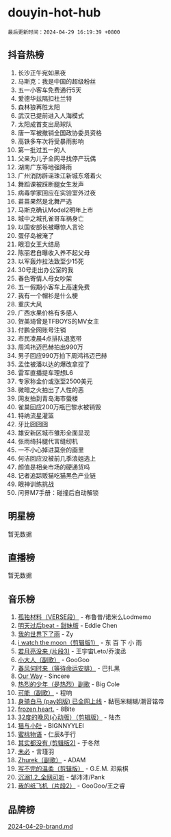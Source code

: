 # douyin-hot-hub

`最后更新时间：2024-04-29 16:19:39 +0800`

## 抖音热榜

1. 长沙正午宛如黑夜
1. 马斯克：我是中国的超级粉丝
1. 五一小客车免费通行5天
1. 爱德华兹隔扣杜兰特
1. 森林狼再胜太阳
1. 武汉已提前进入人海模式
1. 太阳成首支出局球队
1. 唐一军被撤销全国政协委员资格
1. 高铁多车次将受暴雨影响
1. 第一批过五一的人
1. 父亲为儿子全网寻找停产玩偶
1. 湖南广东等地强降雨
1. 广州消防辟谣珠江新城东塔着火
1. 舞蹈课被踩断腿女生发声
1. 病毒学家回应在实验室外过夜
1. 苗苗果然是北舞严选
1. 马斯克确认Model2明年上市
1. 城中之城孔雀哥车祸身亡
1. 以国安部长被曝惊人言论
1. 蛋仔岛被淹了
1. 眼泪女王大结局
1. 陈丽君自曝收入养不起父母
1. 以军轰炸拉法致至少15死
1. 30号走出办公室的我
1. 春色寄情人母女吵架
1. 五一假期小客车上高速免费
1. 我有一个帽衫是什么梗
1. 重庆大风
1. 广西水果价格有多感人
1. 贺美琦曾是TFBOYS的MV女主
1. 付鹏全网账号注销
1. 市民凌晨4点排队退宽带
1. 周鸿祎迈巴赫拍出990万
1. 男子回应990万拍下周鸿祎迈巴赫
1. 孟佳被潘以达的爆改拿捏了
1. 雷军直播提车理想L6
1. 专家称金价或涨至2500美元
1. 微暗之火拍出了人性的恶
1. 网友拍到青岛海市蜃楼
1. 雀巢回应200万瓶巴黎水被销毁
1. 特纳流星灌篮
1. 牙比囧囧囧
1. 雄安新区城市雏形全面显现
1. 张雨绮抖腿代言缝纫机
1. 一不小心掉进莫奈的画里
1. 何洁回应没被前几季浪姐选上
1. 颜值是相亲市场的硬通货吗
1. 记者追踪贩猫吃猫黑色产业链
1. 眼神训练挑战
1. 问界M7手册：碰撞后自动解锁

## 明星榜

暂无数据

## 直播榜

暂无数据

## 音乐榜

1. [孤独材料（VERSE段）](https://sf3-cdn-tos.douyinstatic.com/obj/tos-cn-ve-2774/ocX7glDNHYlwFeYrGQfBZoThtvPWy8tCCEBGKQ) - 布鲁昔/诺米么Lodmemo
1. [明天过后beat - 甜妹版](https://sf5-hl-cdn-tos.douyinstatic.com/obj/tos-cn-ve-2774/osMLYeeoMm04CZyaI91XUDF8OzLRLgePKALGHI) - Eddie Chen
1. [我的世界下了雨](https://sf5-hl-cdn-tos.douyinstatic.com/obj/tos-cn-ve-2774/o85sBiwXIByH9bWIMAEEOoiQ1o1m9Afn15BspE) - Zy
1. [i watch the moon（剪辑版1）](https://sf5-hl-cdn-tos.douyinstatic.com/obj/tos-cn-ve-2774/o0I9mSChzHZANMJIEBfkCQzzg6N5WAcVtqft9P) - 东 百 下 小 雨
1. [若月亮没来 (片段3)](https://sf3-cdn-tos.douyinstatic.com/obj/tos-cn-ve-2774/okfyEUsGW1B1ovJi5JiN9IjvAT2lMwA054GoEB) - 王宇宙Leto/乔浚丞
1. [小大人（副歌）](https://sf3-cdn-tos.douyinstatic.com/obj/tos-cn-ve-2774/oIhaDwehWhLFsVIG7QIICLLazDNGJAGg5geeb4) - GooGoo
1. [春风何时来（等待命运安排）](https://sf27-cdn-tos.douyinstatic.com/obj/tos-cn-ve-2774/oICBNbD3gelMfB4WgiD1KI2jQtXZE2FgHLwtsl) - 巴扎黑
1. [Our Way](https://sf5-hl-cdn-tos.douyinstatic.com/obj/tos-cn-ve-2774/o8tPEkQgQNCe0DPeFwZzYrbqLlnzBBrYidWkEZ) - Sincere
1. [热烈的少年（是热烈）副歌](https://sf3-cdn-tos.douyinstatic.com/obj/tos-cn-ve-2774/owVNI0CLDAUMtSz6TEYvfFBFL4UDFFhLfgK8fa) - Big Cole
1. [可能（副歌）](https://sf5-hl-cdn-tos.douyinstatic.com/obj/tos-cn-ve-2774/cde1731888894259b333569393c2fb51) - 程响
1. [身骑白马 (pay姐版) 已全网上线](https://sf5-hl-cdn-tos.douyinstatic.com/obj/tos-cn-ve-2774/oQLO5ZgLsFkaDhdIIveF2zUCgfweY0gWaH4AQG) - 黏苞米糊糊/潮音铭帝
1. [frozen heart.](https://sf5-hl-cdn-tos.douyinstatic.com/obj/tos-cn-ve-2774/oIIWJfyjIACZA9zQMtnJ6hQQhFC4vhCupoRBsO) - 8Bite
1. [32度的晚风(心动版）（剪辑版）](https://sf3-cdn-tos.douyinstatic.com/obj/tos-cn-ve-2774/owNyabsyWdzUulxhoJfK8IBXgp0UMQAHpvGh2B) - 陆杰
1. [猫与小肚](https://sf3-cdn-tos.douyinstatic.com/obj/tos-cn-ve-2774/osZeoClMECgK8DYl6VebABgbchEtPYQjZEnRtd) - BIGNNYYLEI
1. [蜜桃物语](https://sf3-cdn-tos.douyinstatic.com/obj/tos-cn-ve-2774/oIhOSCZtIACtYU4XQkngiW9kCBfVD1Fz9IYeqL) - 仁辰&于行
1. [其实都没有 (剪辑版2)](https://sf3-cdn-tos.douyinstatic.com/obj/tos-cn-ve-2774/oEBNQenHZtBhxYjGgUDQk0BCHTigQafgFlbQ7k) - 于冬然
1. [未必](https://sf3-cdn-tos.douyinstatic.com/obj/tos-cn-ve-2774/ogntQMFnKQDZUgTCYuJgfLEtleYZZFxBQqhhFB) - 言瑾羽
1. [Zhurek（副歌）](https://sf5-hl-cdn-tos.douyinstatic.com/obj/tos-cn-ve-2774/ooQm8FBZQDlf0btEYgVpCcSCQfrdJGBEKZYBGS) - ADAM
1. [写不完的温柔（剪辑版）](https://sf5-hl-cdn-tos.douyinstatic.com/obj/tos-cn-ve-2774/oYBzzZQJ233GfwkemJJffAIWgeIYrjZfWhHTcG) - G.E.M. 邓紫棋
1. [沉溺1.2_全网可听](https://sf5-hl-cdn-tos.douyinstatic.com/obj/tos-cn-ve-2774/ok2QoiBqsWAX9McZmWiI9gAB0EzwD4Xj6yfmtH) - 邹沛沛/Pank
1. [我的纸飞机（片段2）](https://sf5-hl-cdn-tos.douyinstatic.com/obj/tos-cn-ve-2774/oM2ZrKcg2CD5AeRB2gkeXOFB1IxAGJdZPazYHf) - GooGoo/王之睿

## 品牌榜

[2024-04-29-brand.md](2024-04-29-brand.md)
